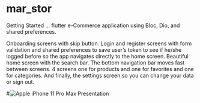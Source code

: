 # mar_stor
 
 Getting Started ...
flutter e-Commerce application using Bloc, Dio, and shared preferences.

Onboarding screens with skip button. Login and register screens with form validation and shared preferences to save user’s token to see if he/she logged before so the app navigates directly to the home screen. Beautiful home screen with the search bar. The bottom navigation bar moves fast between screens. 4 screens one for products and one for favorites and one for categories. And finally, the settings screen so you can change your data or sign out.



#![Apple iPhone 11 Pro Max Presentation](https://user-images.githubusercontent.com/83143927/147870342-8d235444-ea0c-40e4-ad0e-402308a35c5f.png)
